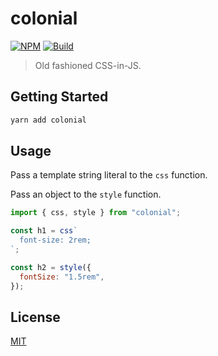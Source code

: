# colonial

[![NPM][npm]][npm-url]
[![Build][build]][build-badge]

> Old fashioned CSS-in-JS.

## Getting Started

```bash
yarn add colonial
```

## Usage

Pass a template string literal to the `css` function.

Pass an object to the `style` function.

```js
import { css, style } from "colonial";

const h1 = css`
  font-size: 2rem;
`;

const h2 = style({
  fontSize: "1.5rem",
});
```

## License

[MIT](LICENSE)

[npm]: https://img.shields.io/npm/v/colonial.svg?color=blue
[npm-url]: https://npmjs.com/package/colonial
[build]: https://travis-ci.com/metonym/colonial.svg?branch=master
[build-badge]: https://travis-ci.com/metonym/colonial
